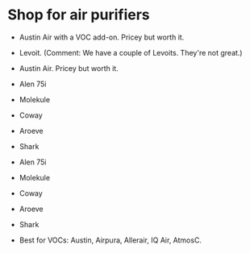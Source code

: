 <!--
source: jph
tags: shop
-->

# Shop for air purifiers

* Austin Air with a VOC add-on. Pricey but worth it.

* Levoit. (Comment: We have a couple of Levoits. They're not great.)

* Austin Air. Pricey but worth it.

* Alen 75i

* Molekule

* Coway

* Aroeve

* Shark

* Alen 75i

* Molekule

* Coway

* Aroeve

* Shark

* Best for VOCs: Austin, Airpura, Allerair, IQ Air, AtmosC.